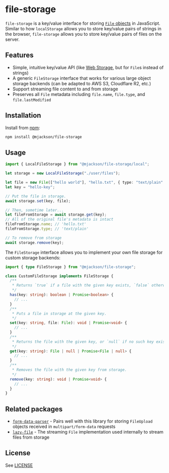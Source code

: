 # file-storage

`file-storage` is a key/value interface for storing [`File` objects](https://developer.mozilla.org/en-US/docs/Web/API/File) in JavaScript. Similar to how `localStorage` allows you to store key/value pairs of strings in the browser, `file-storage` allows you to store key/value pairs of files on the server.

## Features

- Simple, intuitive key/value API (like [Web Storage](https://developer.mozilla.org/en-US/docs/Web/API/Web_Storage_API), but for `File`s instead of strings)
- A generic `FileStorage` interface that works for various large object storage backends (can be adapted to AWS S3, Cloudflare R2, etc.)
- Support streaming file content to and from storage
- Preserves all `File` metadata including `file.name`, `file.type`, and `file.lastModified`

## Installation

Install from [npm](https://www.npmjs.com/):

```sh
npm install @mjackson/file-storage
```

## Usage

```ts
import { LocalFileStorage } from "@mjackson/file-storage/local";

let storage = new LocalFileStorage("./user/files");

let file = new File(["hello world"], "hello.txt", { type: "text/plain" });
let key = "hello-key";

// Put the file in storage.
await storage.set(key, file);

// Then, sometime later...
let fileFromStorage = await storage.get(key);
// All of the original file's metadata is intact
fileFromStorage.name; // 'hello.txt'
fileFromStorage.type; // 'text/plain'

// To remove from storage
await storage.remove(key);
```

The `FileStorage` interface allows you to implement your own file storage for custom storage backends:

```ts
import { type FileStorage } from "@mjackson/file-storage";

class CustomFileStorage implements FileStorage {
  /**
   * Returns `true` if a file with the given key exists, `false` otherwise.
   */
  has(key: string): boolean | Promise<boolean> {
    // ...
  }
  /**
   * Puts a file in storage at the given key.
   */
  set(key: string, file: File): void | Promise<void> {
    // ...
  }
  /**
   * Returns the file with the given key, or `null` if no such key exists.
   */
  get(key: string): File | null | Promise<File | null> {
    // ...
  }
  /**
   * Removes the file with the given key from storage.
   */
  remove(key: string): void | Promise<void> {
    // ...
  }
}
```

## Related packages

- [`form-data-parser`](https://github.com/mjackson/form-data-parser) - Pairs well with this library
  for storing `FileUpload` objects received in `multipart/form-data` requests
- [`lazy-file`](https://github.com/mjackson/lazy-file) - The streaming `File` implementation used
  internally to stream files from storage

## License

See [LICENSE](https://github.com/mjackson/file-storage/blob/main/LICENSE)
